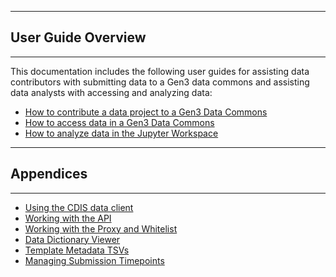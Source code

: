 * * *
## User Guide Overview
* * *

<p style="text-align:left">This documentation includes the following user guides for assisting data contributors with submitting data to a Gen3 data commons and assisting data analysts with accessing and analyzing data:</p>

* [How to contribute a data project to a Gen3 Data Commons](/user-guide/data-contribution/)
* [How to access data in a Gen3 Data Commons](/user-guide/data-access/)
* [How to analyze data in the Jupyter Workspace](/user-guide/data-analysis)

* * *
## Appendices
* * *

* [Using the CDIS data client](/appendices/cdis-data-client/)
* [Working with the API](/appendices/api-gen3/)
* [Working with the Proxy and Whitelist](/appendices/proxy-whitelist/)
* [Data Dictionary Viewer](/appendices/data-dictionary/)
* [Template Metadata TSVs](/appendices/template-tsvs/)
* [Managing Submission Timepoints](/appendices/timepoints/)
